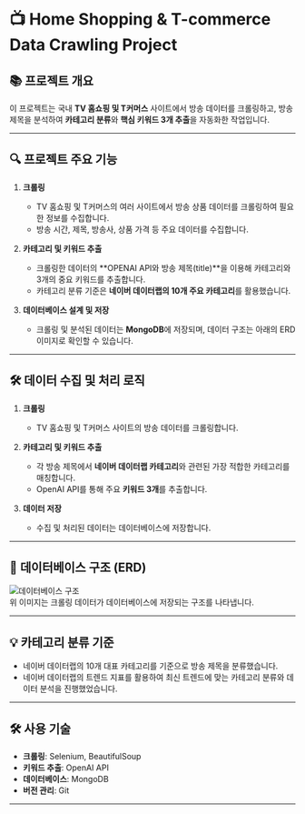 # 📺 Home Shopping & T-commerce Data Crawling Project

## 📚 프로젝트 개요  
이 프로젝트는 국내 **TV 홈쇼핑 및 T커머스** 사이트에서 방송 데이터를 크롤링하고, 방송 제목을 분석하여 **카테고리 분류**와 **핵심 키워드 3개 추출**을 자동화한 작업입니다.

---

## 🔍 프로젝트 주요 기능  
1. **크롤링**  
   - TV 홈쇼핑 및 T커머스의 여러 사이트에서 방송 상품 데이터를 크롤링하여 필요한 정보를 수집합니다.  
   - 방송 시간, 제목, 방송사, 상품 가격 등 주요 데이터를 수집합니다.

2. **카테고리 및 키워드 추출**  
   - 크롤링한 데이터의 **OPENAI API와 방송 제목(title)**을 이용해 카테고리와 3개의 중요 키워드를 추출합니다.  
   - 카테고리 분류 기준은 **네이버 데이터랩의 10개 주요 카테고리**를 활용했습니다.

3. **데이터베이스 설계 및 저장**  
   - 크롤링 및 분석된 데이터는 **MongoDB**에 저장되며, 데이터 구조는 아래의 ERD 이미지로 확인할 수 있습니다.

---

## 🛠️ 데이터 수집 및 처리 로직  
1. **크롤링**  
   - TV 홈쇼핑 및 T커머스 사이트의 방송 데이터를 크롤링합니다.

2. **카테고리 및 키워드 추출**  
   - 각 방송 제목에서 **네이버 데이터랩 카테고리**와 관련된 가장 적합한 카테고리를 매칭합니다.  
   - OpenAI API를 통해 주요 **키워드 3개**를 추출합니다.

3. **데이터 저장**  
   - 수집 및 처리된 데이터는 데이터베이스에 저장합니다.

---

## 📂 데이터베이스 구조 (ERD)  
![데이터베이스 구조](./images/ERD_crawling.png)  
위 이미지는 크롤링 데이터가 데이터베이스에 저장되는 구조를 나타냅니다.

---

## 💡 카테고리 분류 기준  
 - 네이버 데이터랩의 10개 대표 카테고리를 기준으로 방송 제목을 분류했습니다.
 - 네이버 데이터랩의 트렌드 지표를 활용하여 최신 트렌드에 맞는 카테고리 분류와 데이터 분석을 진행했었습니다.

---

## 🛠️ 사용 기술  
- **크롤링**: Selenium, BeautifulSoup  
- **키워드 추출**: OpenAI API  
- **데이터베이스**: MongoDB  
- **버전 관리**: Git  

---